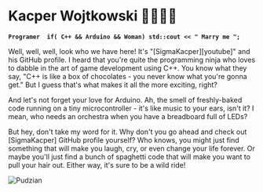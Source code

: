 # Kacper Wojtkowski 🏋️‍♂️👨‍🎓

**`
Programer 
if( C++ && Arduino && Woman)
   std::cout << " Marry me ";
`**

Well, well, well, look who we have here! It's "[SigmaKacper][youtube]" and his GitHub profile. I heard that you're quite the programming ninja who loves to dabble in the art of game development using C++. You know what they say, "C++ is like a box of chocolates - you never know what you're gonna get." But I guess that's what makes it all the more exciting, right?

And let's not forget your love for Arduino. Ah, the smell of freshly-baked code running on a tiny microcontroller - it's like music to your ears, isn't it? I mean, who needs an orchestra when you have a breadboard full of LEDs?

But hey, don't take my word for it. Why don't you go ahead and check out [SigmaKacper] GitHub profile yourself? Who knows, you might just find something that will make you laugh, cry, or even change your life forever. Or maybe you'll just find a bunch of spaghetti code that will make you want to pull your hair out. Either way, it's sure to be a wild ride!


<p align="left">
  <img src="https://media.tenor.com/Y1YXYRjap3YAAAAd/pudzian-polska.gif" alt="Pudzian"><img>
</p>

